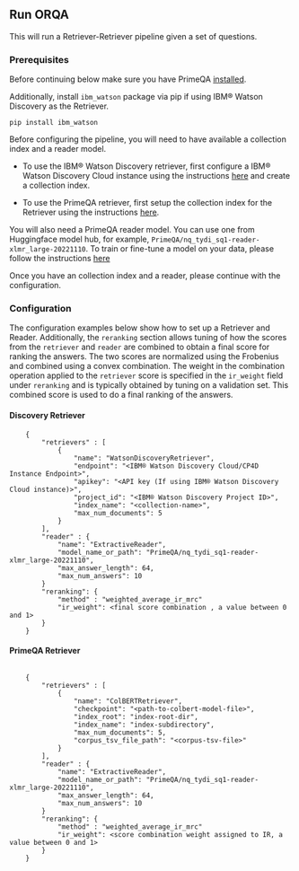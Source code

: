 ## Run ORQA 

This will run a Retriever-Retriever pipeline given a set of questions.

### Prerequisites

Before continuing below make sure you have PrimeQA [installed](../../README.md#Installation).

Additionally, install `ibm_watson` package via pip if using IBM® Watson Discovery as the Retriever.

```
pip install ibm_watson

```

Before configuring the pipeline, you will need to have available a collection index and a reader model. 

- To use the IBM® Watson Discovery retriever, first configure a IBM® Watson Discovery Cloud instance using the instructions [here](https://cloud.ibm.com/catalog/services/watson-discovery) and create a collection index.

- To use the PrimeQA retriever, first setup the collection index for the Retriever using the instructions [here](https://github.com/primeqa/primeqa/tree/main/primeqa/ir/).


You will also need a PrimeQA reader model. You can use one from Huggingface model hub, for example, `PrimeQA/nq_tydi_sq1-reader-xlmr_large-20221110`.  To train or fine-tune a model on your data, please follow the instructions [here](https://github.com/primeqa/primeqa/tree/main/examples/custom_mrc/)


Once you have an collection index and a reader, please continue with the configuration.

### Configuration 

The configuration examples below show how to set up a Retriever and Reader. Additionally, the `reranking` section allows tuning of how the scores from the `retriever` and `reader` are combined to obtain a final score for ranking the answers. The two scores are normalized using the Frobenius and combined using a convex combination. The weight in the combination operation applied to the `retriever` score is specified in the `ir_weight` field under `reranking` and is typically obtained by tuning on a validation set.  This combined score is used to do a final ranking of the answers. 


#### Discovery Retriever

```
    {
        "retrievers" : [
            {
                "name": "WatsonDiscoveryRetriever",
                "endpoint": "<IBM® Watson Discovery Cloud/CP4D Instance Endpoint>",
                "apikey": "<API key (If using IBM® Watson Discovery Cloud instance)>",
                "project_id": "<IBM® Watson Discovery Project ID>",
                "index_name": "<collection-name>",
                "max_num_documents": 5
            }
        ],
        "reader" : {
            "name": "ExtractiveReader",
            "model_name_or_path": "PrimeQA/nq_tydi_sq1-reader-xlmr_large-20221110",
            "max_answer_length": 64,
            "max_num_answers": 10
        }
        "reranking": {
            "method" : "weighted_average_ir_mrc"
            "ir_weight": <final score combination , a value between 0 and 1>
        }
    }

```

#### PrimeQA Retriever

```

    {
        "retrievers" : [
            {
                "name": "ColBERTRetriever",
                "checkpoint": "<path-to-colbert-model-file>",
                "index_root": "index-root-dir",
                "index_name": "index-subdirectory",
                "max_num_documents": 5,
                "corpus_tsv_file_path": "<corpus-tsv-file>"
            }
        ],
        "reader" : {
            "name": "ExtractiveReader",
            "model_name_or_path": "PrimeQA/nq_tydi_sq1-reader-xlmr_large-20221110",
            "max_answer_length": 64,
            "max_num_answers": 10
        }
        "reranking": {
            "method" : "weighted_average_ir_mrc"
            "ir_weight": <score combination weight assigned to IR, a value between 0 and 1>
        }
    }

```


